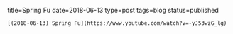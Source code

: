 
title=Spring Fu
date=2018-06-13
type=post
tags=blog
status=published
~~~~~~
[(2018-06-13) Spring Fu](https://www.youtube.com/watch?v=-yJ53wzG_lg) 
            